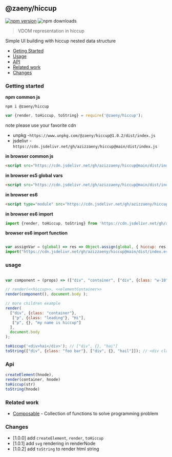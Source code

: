 ## @zaeny/hiccup

[![npm version](https://img.shields.io/npm/v/@zaeny/hiccup.svg)](https://www.npmjs.com/package/@zaeny/hiccup)
![npm downloads](https://img.shields.io/npm/dm/@zaeny/hiccup.svg)  


> VDOM representation in hiccup

Simple UI building with hiccup nested data structure     


- [Geting Started](#getting-started)
- [Usage](#usage)
- [API](#api)
- [Related work](#related-work)
- [Changes](#change)

### Getting started 

**npm common js**

```shell 
npm i @zaeny/hiccup
```
```js
var {render, toHiccup, toString} = require('@zaeny/hiccup');
```

note please use your favorite cdn
- unpkg -`https://www.unpkg.com/@zaeny/hiccup@1.0.2/dist/index.js`
- jsdelivr - `https://cdn.jsdelivr.net/gh/azizzaeny/hiccup@main/dist/index.js`

**in browser common js**
```html
<script src="https://cdn.jsdelivr.net/gh/azizzaeny/hiccup@main/dist/index.js"></script>
```
**in browser es5 global vars** 

```html
<script src="https://cdn.jsdelivr.net/gh/azizzaeny/hiccup@main/dist/index.def.js"></script>
```

**in browser es6**
```html
<script type="module" src="https://cdn.jsdelivr.net/gh/azizzaeny/hiccup@main/dist/index.es6.js"></script>
```
**in browser es6 import**
```js
import {render, toHiccup, toString} from 'https://cdn.jsdelivr.net/gh/azizzaeny/hiccup@main/dist/index.es6.js';
```
**browser es6 import function**

```js

var assignVar = (global) => res => Object.assign(global, { hiccup: res.default });
import("https://cdn.jsdelivr.net/gh/azizzaeny/hiccup@main/dist/index.es6.js").then(assignVar(window));
```

### usage

```js

var component = (props) => (["div", "container", ["div", {class: "w-10"}, "look iam hiccup"]]);

// render(<<hiccup>>, <<elementContainer>>
render(component(), document.body );

// more children example
render(
  ["div", {class: "container"},
   ["p", {class: "leading"}, "Hi"],
   ["p", {}, "my name is hiccup"]
  ],
  document.body
);

toHiccup('<div>hai</div>'); // ["div", {}, "hai"]
toString(["div", {class: "foo bar"}, ["div", {}, "hail"]]); // <div class="foo bar"><div>hail</div></div>

```

### Api
```js
createElement(hnode),
render(container, hnode)
toHiccup(str)
toString(hnode) 
```

### Related work
- [Composable](https://github.com/azizzaeny/composable/tree/main) - Collection of functions to solve programming problem

### Changes
- [1.0.0] add `createElement`, `render`, `toHiccup`
- [1.0.1] add `svg` rendering in renderNode
- [1.0.2] add `toString` to render html string

